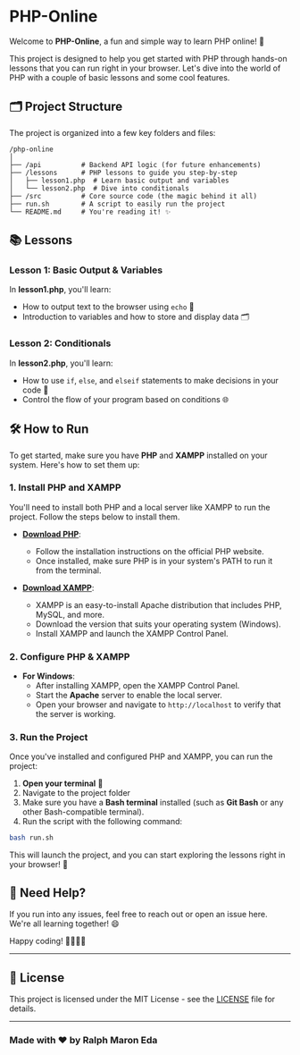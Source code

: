 # PHP-Online

Welcome to **PHP-Online**, a fun and simple way to learn PHP online! 🎉

This project is designed to help you get started with PHP through hands-on lessons that you can run right in your browser. Let's dive into the world of PHP with a couple of basic lessons and some cool features.

## 🗂 Project Structure

The project is organized into a few key folders and files:

```
/php-online
│
├── /api          # Backend API logic (for future enhancements)
├── /lessons      # PHP lessons to guide you step-by-step
│   ├── lesson1.php  # Learn basic output and variables
│   └── lesson2.php  # Dive into conditionals
├── /src          # Core source code (the magic behind it all)
├── run.sh        # A script to easily run the project
└── README.md     # You're reading it! ✨
```

## 📚 Lessons

### Lesson 1: Basic Output & Variables

In **lesson1.php**, you'll learn:

- How to output text to the browser using `echo` 📢
- Introduction to variables and how to store and display data 🗂️

### Lesson 2: Conditionals

In **lesson2.php**, you'll learn:

- How to use `if`, `else`, and `elseif` statements to make decisions in your code 💭
- Control the flow of your program based on conditions 🌐

## 🛠 How to Run

To get started, make sure you have **PHP** and **XAMPP** installed on your system. Here's how to set them up:

### 1. Install PHP and XAMPP

You'll need to install both PHP and a local server like XAMPP to run the project. Follow the steps below to install them.

- **[Download PHP](https://www.php.net/downloads)**:

  - Follow the installation instructions on the official PHP website.
  - Once installed, make sure PHP is in your system's PATH to run it from the terminal.

- **[Download XAMPP](https://www.apachefriends.org/index.html)**:
  - XAMPP is an easy-to-install Apache distribution that includes PHP, MySQL, and more.
  - Download the version that suits your operating system (Windows).
  - Install XAMPP and launch the XAMPP Control Panel.

### 2. Configure PHP & XAMPP

- **For Windows**:
  - After installing XAMPP, open the XAMPP Control Panel.
  - Start the **Apache** server to enable the local server.
  - Open your browser and navigate to `http://localhost` to verify that the server is working.

### 3. Run the Project

Once you've installed and configured PHP and XAMPP, you can run the project:

1. **Open your terminal** 🚀
2. Navigate to the project folder
3. Make sure you have a **Bash terminal** installed (such as **Git Bash** or any other Bash-compatible terminal).
4. Run the script with the following command:

```bash
bash run.sh
```

This will launch the project, and you can start exploring the lessons right in your browser! 🎉

## 💬 Need Help?

If you run into any issues, feel free to reach out or open an issue here. We're all learning together! 😄

Happy coding! 👩‍💻👨‍💻

---

## 📝 License

This project is licensed under the MIT License - see the [LICENSE](LICENSE.txt) file for details.

---

### Made with ❤️ by **Ralph Maron Eda**

